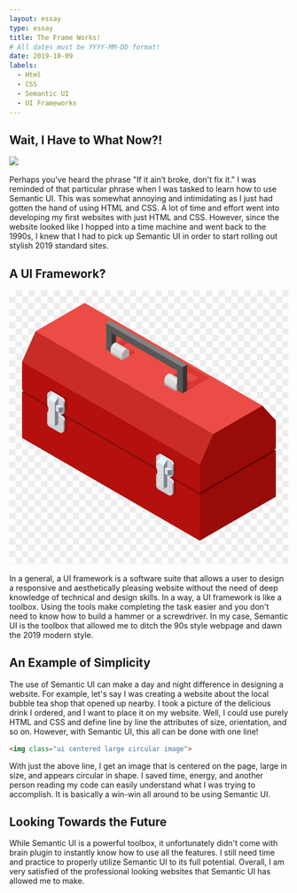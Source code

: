 ```yaml
---
layout: essay
type: essay
title: The Frame Works!
# All dates must be YYYY-MM-DD format!
date: 2019-10-09
labels:
  - Html
  - CSS
  - Semantic UI
  - UI Frameworks
---
```


## Wait, I Have to What Now?!

<img class="ui floated right image" src="../images/aint-broke.png">

Perhaps you've heard the phrase "If it ain’t broke, don't fix it." I was reminded of that particular phrase when I was tasked to learn how to use Semantic UI. This was somewhat annoying and intimidating as I just had gotten the hand of using HTML and CSS. A lot of time and effort went into developing my first websites with just HTML and CSS. However, since the website looked like I hopped into a time machine and went back to the 1990s, I knew that I had to pick up Semantic UI in order to start rolling out stylish 2019 standard sites.

## A UI Framework?

<img class="ui floated right image" src="../images/toolbox.png">

In a general, a UI framework is a software suite that allows a user to design a responsive and aesthetically pleasing website without the need of deep knowledge of technical and design skills. In a way, a UI framework is like a toolbox. Using the tools make completing the task easier and you don't need to know how to build a hammer or a screwdriver. In my case, Semantic UI is the toolbox that allowed me to ditch the 90s style webpage and dawn the 2019 modern style.

## An Example of Simplicity

The use of Semantic UI can make a day and night difference in designing a website. For example, let's say I was creating a website about the local bubble tea shop that opened up nearby. I took a picture of the delicious drink I ordered, and I want to place it on my website. Well, I could use purely HTML and CSS and define line by line the attributes of size, orientation, and so on. However, with Semantic UI, this all can be done with one line!

```html
<img class="ui centered large circular image">
```

With just the above line, I get an image that is centered on the page, large in size, and appears circular in shape. I saved time, energy, and another person reading my code can easily understand what I was trying to accomplish. It is basically a win-win all around to be using Semantic UI.

## Looking Towards the Future

While Semantic UI is a powerful toolbox, it unfortunately didn't come with brain plugin to instantly know how to use all the features. I still need time and practice to properly utilize Semantic UI to its full potential. Overall, I am very satisfied of the professional looking websites that Semantic UI has allowed me to make.
